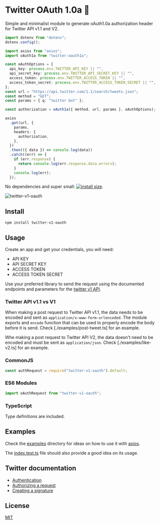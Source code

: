 # Twitter OAuth 1.0a 🔑

Simple and minimalist module to generate oAuth1.0a authorization header for Twitter API v1.1 and V2.

```typescript
import dotenv from "dotenv";
dotenv.config();

import axios from "axios";
import oAuth1a from "twitter-oauth1a";

const oAuthOptions = {
  api_key: process.env.TWITTER_API_KEY || "",
  api_secret_key: process.env.TWITTER_API_SECRET_KEY || "",
  access_token: process.env.TWITTER_ACCESS_TOKEN || "",
  access_token_secret: process.env.TWITTER_ACCESS_TOKEN_SECRET || "",
};
const url = "https://api.twitter.com/1.1/search/tweets.json";
const method = "GET";
const params = { q: "twitter bot" };

const authorization = oAuth1a({ method, url, params }, oAuthOptions);

axios
  .get(url, {
    params,
    headers: {
      authorization,
    },
  })
  .then(({ data }) => console.log(data))
  .catch((err) => {
    if (err.response) {
      return console.log(err.response.data.errors);
    }
    console.log(err);
  });
```

No dependencies and super small: [![install size](https://packagephobia.now.sh/badge?p=twitter-v1-oauth)](https://packagephobia.now.sh/result?p=twitter-v1-oauth).

![twitter-v1-oauth](https://media.giphy.com/media/km2mais9qzYI/giphy.gif)

## Install

```shell
npm install twitter-v1-oauth
```

## Usage

Create an app and get your credentials, you will need:

- API KEY
- API SECRET KEY
- ACCESS TOKEN
- ACCESS TOKEN SECRET

Use your preferred library to send the request using the documented endpoints and parameters for the [twitter v1 API](https://developer.twitter.com/en/docs/basics/getting-started).

### Twitter API v1.1 vs V1

When making a post request to Twitter API v1.1, the data needs to be encoded and sent as `application/x-www-form-urlencoded`. The module exports and `encode` function that can be used to properly encode the body before it is send. Check [./examples/post-tweet.ts] for an example.

Whe making a post request to Twitter API V2, the data doesn't need to be encoded and must be sent as `application/json`. Check [./examples/like-v2.ts] for an example.

### CommonJS

```js
const authRequest = require("twitter-v1-oauth").default;
```

### ES6 Modules

```js
import oAuthRequest from "twitter-v1-oauth";
```

### TypeScript

Type definitions are included.

## Examples

Check the [examples](./examples) directory for ideas on how to use it with [axios](https://github.com/axios/axios).

The [index.test.ts](./src/index.test.ts) file should also provide a good idea on its usage.

## Twitter documentation

- [Authentication](https://developer.twitter.com/en/docs/basics/authentication/overview/oauth)
- [Authorizing a request](https://developer.twitter.com/en/docs/basics/authentication/guides/authorizing-a-request.html)
- [Creating a signature](https://developer.twitter.com/en/docs/basics/authentication/guides/authorizing-a-request.html)

## License

[MIT](./LICENSE)
